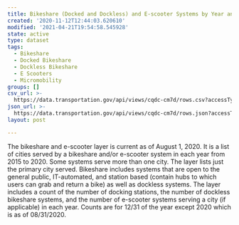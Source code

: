 ```yaml
---
title: Bikeshare (Docked and Dockless) and E-scooter Systems by Year and City Served
created: '2020-11-12T12:44:03.620610'
modified: '2021-04-21T19:54:58.545928'
state: active
type: dataset
tags:
  - Bikeshare
  - Docked Bikeshare
  - Dockless Bikeshare
  - E Scooters
  - Micromobility
groups: []
csv_url: >-
  https://data.transportation.gov/api/views/cqdc-cm7d/rows.csv?accessType=DOWNLOAD
json_url: >-
  https://data.transportation.gov/api/views/cqdc-cm7d/rows.json?accessType=DOWNLOAD
layout: post

---
```

The bikeshare and e-scooter layer is current as of August 1, 2020. It is a list of cities served by a bikeshare and/or e-scooter system in each year from 2015 to 2020. Some systems serve more than one city. The layer lists just the primary city served. Bikeshare includes systems that are open to the general public, IT-automated, and station based (contain hubs to which users can grab and return a bike) as well as dockless systems. The layer includes a count of the number of docking stations, the number of dockless bikeshare systems, and the number of e-scooter systems serving a city (if applicable) in each year. Counts are for 12/31 of the year except 2020 which is as of 08/31/2020.
